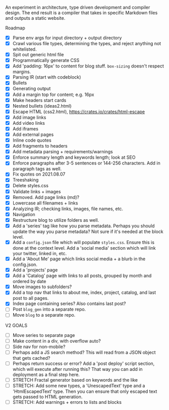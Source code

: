 An experiment in architecture, type driven development and compiler design. The end result is a compiler that takes in specific Markdown files and outputs a static website.

Roadmap
- [x] Parse env args for input directory + output directory
- [x] Crawl various file types, determining the types, and reject anything not whitelisted.
- [X] Spit out generic html file
- [x] Programmatically generate CSS
- [x] Add 'padding: 16px' to content for blog stuff. `box-sizing` doesn't respect margins.
- [x] Parsing IR (start with codeblock)
- [x] Bullets
- [x] Generating output
- [x] Add a margin top for content; e.g. 16px
- [x] Make headers start cards
- [x] Nested bullets (ideas2.html)
- [x] Escape HTML (css2.html), https://crates.io/crates/html-escape
- [x] Add image links
- [x] Add video links
- [x] Add iframes
- [x] Add external pages
- [x] Inline code quotes
- [x] Add fragments to headers
- [x] Add metadata parsing + requirements/warnings
- [x] Enforce summary length and keywords length; look at SEO
- [x] Enforce paragraphs after 3-5 sentences or 144-256 characters. Add in paragraph tags as well.
- [x] Fix quotes on 2021.08.07
- [x] Treeshaking
- [x] Delete styles.css
- [x] Validate links + images
- [x] Removed. Add page links (md)?
- [x] Lowercase all filenames + links
- [x] Analyzing IR; checking links, images, file names, etc.
- [x] Navigation
- [x] Restructure blog to utilize folders as well.
- [x] Add a 'series' tag like how you parse metadata. Perhaps you should update the way you parse metadata? Not sure if it's needed at the block level.
- [x] Add a `config.json` file which will populate `styles.css`. Ensure this is done at the context level. Add a 'social media' section which will link your twitter, linked in, etc.
- [x] Add a 'About Me' page which links social media + a blurb in the config.json.
- [x] Add a 'projects' page
- [x] Add a 'Catalog' page with links to all posts, grouped by month and ordered by date
- [x] Move images to subfolders? 
- [x] Add a top nav that links to about me, index, project, catalog, and last post to all pages. 
- [x] Index page containing series? Also contains last post?
- [ ] Post `blog_gen` into a separate repo.
- [ ] Move `blog` to a separate repo. 

V2 GOALS
- [ ] Move series to separate page
- [ ] Make content in a div, with overflow auto?
- [ ] Side nav for non-mobile?
- [ ] Perhaps add a JS search method? This will read from a JSON object that gets cached?
- [ ] Perhaps return success or error? Add a 'post deploy' script section, which will execute after running this? That way you can add in deployment as a final step here.
- [ ] STRETCH Fractal generator based on keywords and the like
- [ ] STRETCH: Add some new types, a 'UnescapedText' type and a 'HtmlEscapedText' type. Then you can ensure that only escaped text gets passed to HTML generation.
- [ ] STRETCH: Add warnings + errors to lists and blocks
